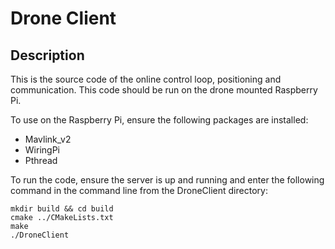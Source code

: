 # Drone Client

## Description 

This is the source code of the online control loop, positioning and communication. This code should be run on the drone mounted Raspberry Pi. 

To use on the Raspberry Pi, ensure the following packages are installed:
* Mavlink_v2
* WiringPi
* Pthread

To run the code, ensure the server is up and running and enter the following command in the command line from the DroneClient directory: 

```
mkdir build && cd build
cmake ../CMakeLists.txt
make 
./DroneClient
```

